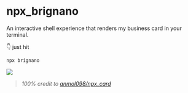 # npx_brignano

An interactive shell experience that renders my business card in your terminal.

👇 just hit 
```bash
npx brignano
```

![](https://raw.githubusercontent.com/brignano/npx_brignano/main/demo.gif)

> _100% credit to [anmol098/npx_card](https://github.com/anmol098/npx_card)_
